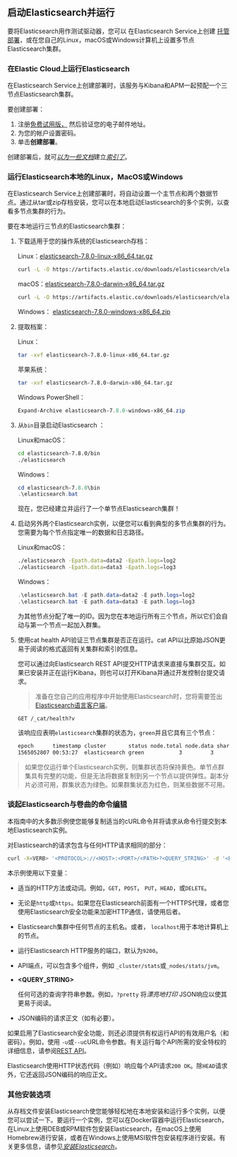 ## 启动Elasticsearch并运行

要将Elasticsearch用作测试驱动器，您可以 在Elasticsearch Service上创建 [托管部署](https://www.elastic.co/cloud/elasticsearch-service/signup?baymax=docs-body&elektra=docs)，或在您自己的Linux，macOS或Windows计算机上设置多节点Elasticsearch集群。

### 在Elastic Cloud上运行Elasticsearch

在Elasticsearch Service上创建部署时，该服务与Kibana和APM一起预配一个三节点Elasticsearch集群。

要创建部署：

1. 注册[免费试用版，](https://www.elastic.co/cloud/elasticsearch-service/signup?baymax=docs-body&elektra=docs) 然后验证您的电子邮件地址。
2. 为您的帐户设置密码。
3. 单击**创建部署**。

创建部署后，就可[*以为一些文档*](https://www.elastic.co/guide/en/elasticsearch/reference/7.x/getting-started-index.html)建立[*索引了*](https://www.elastic.co/guide/en/elasticsearch/reference/7.x/getting-started-index.html)。

### 运行Elasticsearch本地的Linux，MacOS或Windows

在Elasticsearch Service上创建部署时，将自动设置一个主节点和两个数据节点。通过从tar或zip存档安装，您可以在本地启动Elasticsearch的多个实例，以查看多节点集群的行为。

要在本地运行三节点的Elasticsearch集群：

1. 下载适用于您的操作系统的Elasticsearch存档：

    Linux：[elasticsearch-7.8.0-linux-x86_64.tar.gz](https://artifacts.elastic.co/downloads/elasticsearch/elasticsearch-7.8.0-linux-x86_64.tar.gz)

    ```sh
    curl -L -O https://artifacts.elastic.co/downloads/elasticsearch/elasticsearch-7.8.0-linux-x86_64.tar.gz
    ```

    macOS：[elasticsearch-7.8.0-darwin-x86_64.tar.gz](https://artifacts.elastic.co/downloads/elasticsearch/elasticsearch-7.8.0-darwin-x86_64.tar.gz)

    ```sh
    curl -L -O https://artifacts.elastic.co/downloads/elasticsearch/elasticsearch-7.8.0-darwin-x86_64.tar.gz
    ```

    Windows： [elasticsearch-7.8.0-windows-x86_64.zip](https://artifacts.elastic.co/downloads/elasticsearch/elasticsearch-7.8.0-windows-x86_64.zip)

2. 提取档案：

    Linux：

    ```sh
    tar -xvf elasticsearch-7.8.0-linux-x86_64.tar.gz
    ```

    苹果系统：

    ```sh
    tar -xvf elasticsearch-7.8.0-darwin-x86_64.tar.gz
    ```

    Windows PowerShell：

    ```powershell
    Expand-Archive elasticsearch-7.8.0-windows-x86_64.zip
    ```

3. 从`bin`目录启动Elasticsearch ：

    Linux和macOS：

    ```sh
    cd elasticsearch-7.8.0/bin
    ./elasticsearch
    ```

    Windows：

    ```powershell
    cd elasticsearch-7.8.0\bin
    .\elasticsearch.bat
    ```

    现在，您已经建立并运行了一个单节点Elasticsearch集群！

4. 启动另外两个Elasticsearch实例，以便您可以看到典型的多节点集群的行为。您需要为每个节点指定唯一的数据和日志路径。

    Linux和macOS：

    ```sh
    ./elasticsearch -Epath.data=data2 -Epath.logs=log2
    ./elasticsearch -Epath.data=data3 -Epath.logs=log3
    ```

    Windows：

    ```powershell
    .\elasticsearch.bat -E path.data=data2 -E path.logs=log2
    .\elasticsearch.bat -E path.data=data3 -E path.logs=log3
    ```

    为其他节点分配了唯一的ID。因为您在本地运行所有三个节点，所以它们会自动与第一个节点一起加入群集。

5. 使用cat health API验证三节点集群是否正在运行。cat API以比原始JSON更易于阅读的格式返回有关集群和索引的信息。

    您可以通过向Elasticsearch REST API提交HTTP请求来直接与集群交互。如果已安装并正在运行Kibana，则也可以打开Kibana并通过开发控制台提交请求。

    > 准备在您自己的应用程序中开始使用Elasticsearch时，您将需要签出 [Elasticsearch语言客户端](https://www.elastic.co/guide/en/elasticsearch/client/index.html)。

    ```console
    GET /_cat/health?v
    
    ```

    该响应应表明`elasticsearch`集群的状态为，`green`并且它具有三个节点：

    ```txt
    epoch      timestamp cluster       status node.total node.data shards pri relo init unassign pending_tasks max_task_wait_time active_shards_percent
    1565052807 00:53:27  elasticsearch green           3         3      6   3    0    0        0             0                  -                100.0%                                                                                
    ```

> 如果您仅运行单个Elasticsearch实例，则集群状态将保持黄色。单节点群集具有完整的功能，但是无法将数据复制到另一个节点以提供弹性。副本分片必须可用，群集状态为绿色。如果群集状态为红色，则某些数据不可用。

### 谈起Elasticsearch与卷曲的命令[编辑](https://github.com/elastic/elasticsearch/edit/7.x/docs/reference/getting-started.asciidoc)

本指南中的大多数示例使您能够复制适当的cURL命令并将请求从命令行提交到本地Elasticsearch实例。

对Elasticsearch的请求包含与任何HTTP请求相同的部分：

```sh
curl -X<VERB> '<PROTOCOL>://<HOST>:<PORT>/<PATH>?<QUERY_STRING>' -d '<BODY>'
```

本示例使用以下变量：

- **<VERB>**

    适当的HTTP方法或动词。例如，`GET`，`POST`， `PUT`，`HEAD`，或`DELETE`。

- **<PROTOCOL>**

    无论是`http`或`https`。如果您在Elasticsearch前面有一个HTTPS代理，或者您使用Elasticsearch安全功能来加密HTTP通信，请使用后者。

- **<HOST>**

    Elasticsearch集群中任何节点的主机名。或者， `localhost`用于本地计算机上的节点。

- **<PORT>**

    运行Elasticsearch HTTP服务的端口，默认为`9200`。

- **<PATH>**

    API端点，可以包含多个组件，例如 `_cluster/stats`或`_nodes/stats/jvm`。

- **<QUERY_STRING>**

    任何可选的查询字符串参数。例如，`?pretty` 将*漂亮地打印* JSON响应以使其更易于阅读。

- **<BODY>**

    JSON编码的请求正文（如有必要）。

如果启用了Elasticsearch安全功能，则还必须提供有权运行API的有效用户名（和密码）。例如，使用 `-u`或`--u`cURL命令参数。有关运行每个API所需的安全特权的详细信息，请参阅[REST API](https://www.elastic.co/guide/en/elasticsearch/reference/7.x/rest-apis.html)。

Elasticsearch使用HTTP状态代码（例如）响应每个API请求`200 OK`。除`HEAD`请求外，它还返回JSON编码的响应正文。

### 其他安装选项

从存档文件安装Elasticsearch使您能够轻松地在本地安装和运行多个实例，以便您可以尝试一下。要运行一个实例，您可以在Docker容器中运行Elasticsearch，在Linux上使用DEB或RPM软件包安装Elasticsearch，在macOS上使用Homebrew进行安装，或者在Windows上使用MSI软件包安装程序进行安装。有关更多信息，请参见[*安装Elasticsearch*](https://www.elastic.co/guide/en/elasticsearch/reference/7.x/install-elasticsearch.html)。